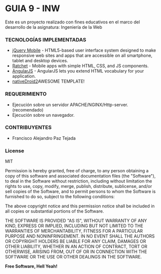 # GUIA 9 - INW

Este es un proyecto realizado con fines educativos en el marco del desarrollo de la asignatura: Ingeniería de la Web

### TECNOLOGÍAS IMPLEMENTADAS

* [jQuery Mobile](https://jquerymobile.com/) - HTML5-based user interface system designed to make responsive web sites and apps that are accessible on all smartphone, tablet and desktop devices.
* [Ratchet](http://goratchet.com/) - Mobile apps with simple HTML‚ CSS‚ and JS components.
* [AngularJS](https://angularjs.org/) - AngularJS lets you extend HTML vocabulary for your application. 
* [nativeDroid2](https://github.com/wildhaber/nativeDroid2)AWESOME TEMPLATE! 

### REQUERIMIENTO

* Ejecución sobre un servidor APACHE/NGINX/Http-server. (recomendado)
* Ejecución sobre un navegador.

### CONTRIBUYENTES

  - Francisco Alejandro Paz Tejada

### License
MIT

Permission is hereby granted, free of charge, to any person obtaining a copy of this software and associated documentation files (the "Software"), to deal in the Software without restriction, including without limitation the rights to use, copy, modify, merge, publish, distribute, sublicense, and/or sell copies of the Software, and to permit persons to whom the Software is furnished to do so, subject to the following conditions:

The above copyright notice and this permission notice shall be included in all copies or substantial portions of the Software.

THE SOFTWARE IS PROVIDED "AS IS", WITHOUT WARRANTY OF ANY KIND, EXPRESS OR IMPLIED, INCLUDING BUT NOT LIMITED TO THE WARRANTIES OF MERCHANTABILITY, FITNESS FOR A PARTICULAR PURPOSE AND NONINFRINGEMENT. IN NO EVENT SHALL THE AUTHORS OR COPYRIGHT HOLDERS BE LIABLE FOR ANY CLAIM, DAMAGES OR OTHER LIABILITY, WHETHER IN AN ACTION OF CONTRACT, TORT OR OTHERWISE, ARISING FROM, OUT OF OR IN CONNECTION WITH THE SOFTWARE OR THE USE OR OTHER DEALINGS IN THE SOFTWARE.

**Free Software, Hell Yeah!**